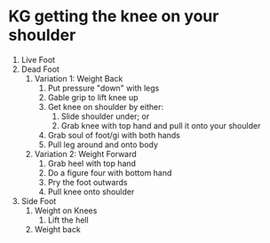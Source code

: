 
# KG getting the knee on your shoulder

1. Live Foot
2. Dead Foot 
	1. Variation 1: Weight Back
		1. Put pressure "down" with legs
		2. Gable grip to lift knee up
		3. Get knee on shoulder by either:
			1. Slide shoulder under; or
			2. Grab knee with top hand and pull it onto your shoulder
		3. Grab soul of foot/gi with both hands
		4. Pull leg around and onto body
	2. Variation 2: Weight Forward
		1. Grab heel with top hand
		2. Do a figure four with bottom hand
		3. Pry the foot outwards 
		4. Pull knee onto shoulder
3. Side Foot
	1. Weight on Knees
		1. Lift the hell
	2. Weight back